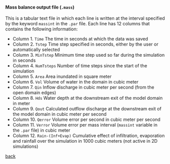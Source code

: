 #### Mass balance output file (`.mass`)

This is a tabular text file in which each line is written at the interval specified by the keyword `massint` in the `.par` file. Each line has 12 columns that contains the following information: 

  - Column 1. `Time` The time in seconds at which the data was saved
  - Column 2. `Tstep` Time step specified in seconds, either by the user or automatically selected
  - Column 3. `MinTstep` Minimum time step used so far during the simulation in seconds
  - Column 4. `NumTsteps` Number of time steps since the start of the simulation
  - Column 5. `Area` Area inundated in square meter
  - Column 6. `Vol` Volume of water in the domain in cubic meter
  - Column 7. `Qin` Inflow discharge in cubic meter per second (from the open domain edges)
  - Column 8. `Hds` Water depth at the downstream exit of the model domain in meter
  - Column 9. `Qout` Calculated outflow discharge at the downstream exit of the model domain in cubic meter per second
  - Column 10. `Qerror` Volume error per second in cubic meter per second
  - Column 11. `Verror` Volume error per mass interval (`massint` variable in the `.par` file) in cubic meter
  - Column 12. `Rain-(Inf+Evap)` Cumulative effect of infiltration, evaporation and rainfall over the simulation in 1000 cubic meters (not active in 2D simulations)
  
  
  [back](/Merewether3.md)
